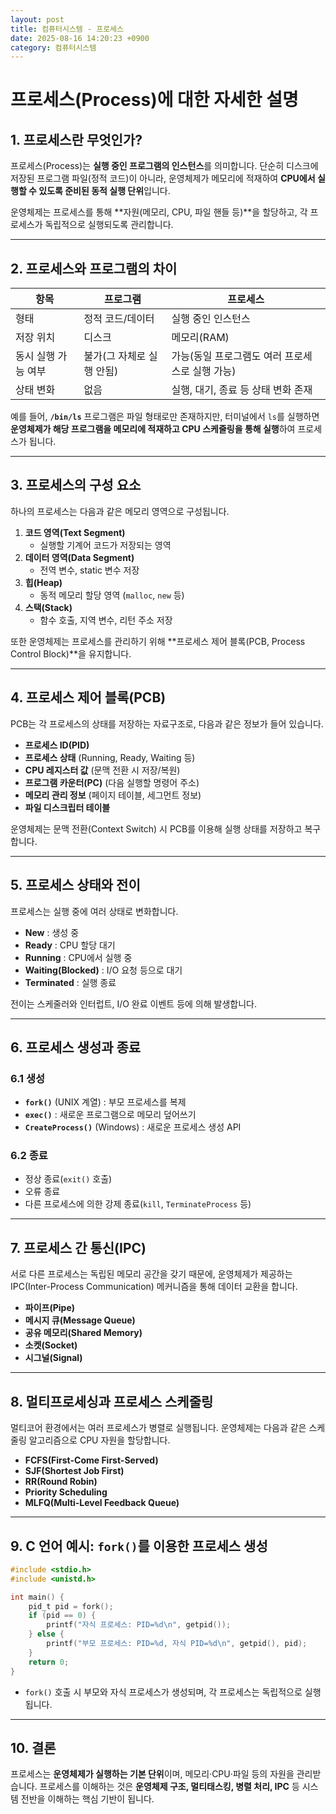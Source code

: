 ```yaml
---
layout: post
title: 컴퓨터시스템 - 프로세스
date: 2025-08-16 14:20:23 +0900
category: 컴퓨터시스템
---
```

# 프로세스(Process)에 대한 자세한 설명

## 1. 프로세스란 무엇인가?
프로세스(Process)는 **실행 중인 프로그램의 인스턴스**를 의미합니다. 단순히 디스크에 저장된 프로그램 파일(정적 코드)이 아니라, 운영체제가 메모리에 적재하여 **CPU에서 실행할 수 있도록 준비된 동적 실행 단위**입니다.

운영체제는 프로세스를 통해 **자원(메모리, CPU, 파일 핸들 등)**을 할당하고, 각 프로세스가 독립적으로 실행되도록 관리합니다.

---

## 2. 프로세스와 프로그램의 차이
| 항목        | 프로그램 | 프로세스 |
|-------------|----------|----------|
| 형태        | 정적 코드/데이터 | 실행 중인 인스턴스 |
| 저장 위치   | 디스크   | 메모리(RAM) |
| 동시 실행 가능 여부 | 불가(그 자체로 실행 안됨) | 가능(동일 프로그램도 여러 프로세스로 실행 가능) |
| 상태 변화   | 없음     | 실행, 대기, 종료 등 상태 변화 존재 |

예를 들어, **`/bin/ls`** 프로그램은 파일 형태로만 존재하지만, 터미널에서 `ls`를 실행하면 **운영체제가 해당 프로그램을 메모리에 적재하고 CPU 스케줄링을 통해 실행**하여 프로세스가 됩니다.

---

## 3. 프로세스의 구성 요소
하나의 프로세스는 다음과 같은 메모리 영역으로 구성됩니다.

1. **코드 영역(Text Segment)**  
   - 실행할 기계어 코드가 저장되는 영역
2. **데이터 영역(Data Segment)**  
   - 전역 변수, static 변수 저장
3. **힙(Heap)**  
   - 동적 메모리 할당 영역 (`malloc`, `new` 등)
4. **스택(Stack)**  
   - 함수 호출, 지역 변수, 리턴 주소 저장

또한 운영체제는 프로세스를 관리하기 위해 **프로세스 제어 블록(PCB, Process Control Block)**을 유지합니다.

---

## 4. 프로세스 제어 블록(PCB)
PCB는 각 프로세스의 상태를 저장하는 자료구조로, 다음과 같은 정보가 들어 있습니다.

- **프로세스 ID(PID)**
- **프로세스 상태** (Running, Ready, Waiting 등)
- **CPU 레지스터 값** (문맥 전환 시 저장/복원)
- **프로그램 카운터(PC)** (다음 실행할 명령어 주소)
- **메모리 관리 정보** (페이지 테이블, 세그먼트 정보)
- **파일 디스크립터 테이블**

운영체제는 문맥 전환(Context Switch) 시 PCB를 이용해 실행 상태를 저장하고 복구합니다.

---

## 5. 프로세스 상태와 전이
프로세스는 실행 중에 여러 상태로 변화합니다.

- **New** : 생성 중
- **Ready** : CPU 할당 대기
- **Running** : CPU에서 실행 중
- **Waiting(Blocked)** : I/O 요청 등으로 대기
- **Terminated** : 실행 종료

전이는 스케줄러와 인터럽트, I/O 완료 이벤트 등에 의해 발생합니다.

---

## 6. 프로세스 생성과 종료
### 6.1 생성
- **`fork()`** (UNIX 계열) : 부모 프로세스를 복제
- **`exec()`** : 새로운 프로그램으로 메모리 덮어쓰기
- **`CreateProcess()`** (Windows) : 새로운 프로세스 생성 API

### 6.2 종료
- 정상 종료(`exit()` 호출)
- 오류 종료
- 다른 프로세스에 의한 강제 종료(`kill`, `TerminateProcess` 등)

---

## 7. 프로세스 간 통신(IPC)
서로 다른 프로세스는 독립된 메모리 공간을 갖기 때문에, 운영체제가 제공하는 IPC(Inter-Process Communication) 메커니즘을 통해 데이터 교환을 합니다.

- **파이프(Pipe)**
- **메시지 큐(Message Queue)**
- **공유 메모리(Shared Memory)**
- **소켓(Socket)**
- **시그널(Signal)**

---

## 8. 멀티프로세싱과 프로세스 스케줄링
멀티코어 환경에서는 여러 프로세스가 병렬로 실행됩니다. 운영체제는 다음과 같은 스케줄링 알고리즘으로 CPU 자원을 할당합니다.

- **FCFS(First-Come First-Served)**
- **SJF(Shortest Job First)**
- **RR(Round Robin)**
- **Priority Scheduling**
- **MLFQ(Multi-Level Feedback Queue)**

---

## 9. C 언어 예시: `fork()`를 이용한 프로세스 생성
```c
#include <stdio.h>
#include <unistd.h>

int main() {
    pid_t pid = fork();
    if (pid == 0) {
        printf("자식 프로세스: PID=%d\n", getpid());
    } else {
        printf("부모 프로세스: PID=%d, 자식 PID=%d\n", getpid(), pid);
    }
    return 0;
}
```
- `fork()` 호출 시 부모와 자식 프로세스가 생성되며, 각 프로세스는 독립적으로 실행됩니다.

---

## 10. 결론
프로세스는 **운영체제가 실행하는 기본 단위**이며, 메모리·CPU·파일 등의 자원을 관리받습니다. 프로세스를 이해하는 것은 **운영체제 구조, 멀티태스킹, 병렬 처리, IPC** 등 시스템 전반을 이해하는 핵심 기반이 됩니다.